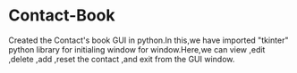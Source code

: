 # Contact-Book
Created the Contact's book GUI in python.In this,we have imported "tkinter" python library for initialing window for window.Here,we can view ,edit ,delete ,add ,reset the contact ,and exit from the GUI window.
